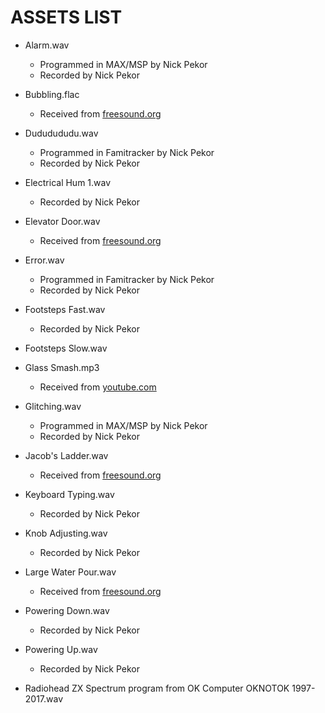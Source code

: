 # ASSETS LIST

- Alarm.wav
  - Programmed in MAX/MSP by Nick Pekor
  - Recorded by Nick Pekor
- Bubbling.flac
  - Received from [freesound.org](https://freesound.org/people/DudeAwesome/sounds/386023/)
- Dududududu.wav
  - Programmed in Famitracker by Nick Pekor
  - Recorded by Nick Pekor
- Electrical Hum 1.wav
  - Recorded by Nick Pekor
- Elevator Door.wav
  - Received from [freesound.org](https://freesound.org/people/alberto96/sounds/418277/)
- Error.wav
  - Programmed in Famitracker by Nick Pekor
  - Recorded by Nick Pekor
- Footsteps Fast.wav
  - Recorded by Nick Pekor
- Footsteps Slow.wav

- Glass Smash.mp3
  - Received from [youtube.com](https://youtu.be/Noy0_7vmIRo)
- Glitching.wav
  - Programmed in MAX/MSP by Nick Pekor
  - Recorded by Nick Pekor
- Jacob's Ladder.wav
  - Received from [freesound.org](https://freesound.org/people/jameswrowles/sounds/253325/)
- Keyboard Typing.wav
  - Recorded by Nick Pekor
- Knob Adjusting.wav
  - Recorded by Nick Pekor
- Large Water Pour.wav
  - Received from [freesound.org](https://freesound.org/people/wormer2/sounds/417786/)
- Powering Down.wav
  - Recorded by Nick Pekor
- Powering Up.wav
  - Recorded by Nick Pekor
- Radiohead ZX Spectrum program from OK Computer OKNOTOK 1997-2017.wav
